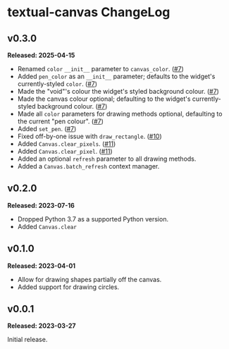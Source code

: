 # textual-canvas ChangeLog

## v0.3.0

**Released: 2025-04-15**

- Renamed `color` `__init__` parameter to `canvas_color`.
  ([#7](https://github.com/davep/textual-canvas/pull/7))
- Added `pen_color` as an `__init__` parameter; defaults to the widget's
  currently-styled `color`.
  ([#7](https://github.com/davep/textual-canvas/pull/7))
- Made the "void"'s colour the widget's styled background colour.
  ([#7](https://github.com/davep/textual-canvas/pull/7))
- Made the canvas colour optional; defaulting to the widget's
  currently-styled background colour.
  ([#7](https://github.com/davep/textual-canvas/pull/7))
- Made all `color` parameters for drawing methods optional, defaulting to
  the current "pen colour". ([#7](https://github.com/davep/textual-canvas/pull/7))
- Added `set_pen`. ([#7](https://github.com/davep/textual-canvas/pull/7))
- Fixed off-by-one issue with `draw_rectangle`.
  ([#10](https://github.com/davep/textual-canvas/pull/10))
- Added `Canvas.clear_pixels`.
  ([#11](https://github.com/davep/textual-canvas/pull/11))
- Added `Canvas.clear_pixel`.
  ([#11](https://github.com/davep/textual-canvas/pull/11))
- Added an optional `refresh` parameter to all drawing methods.
- Added a `Canvas.batch_refresh` context manager.

## v0.2.0

**Released: 2023-07-16**

- Dropped Python 3.7 as a supported Python version.
- Added `Canvas.clear`

## v0.1.0

**Released: 2023-04-01**

- Allow for drawing shapes partially off the canvas.
- Added support for drawing circles.

## v0.0.1

**Released: 2023-03-27**

Initial release.

[//]: # (ChangeLog.md ends here)
